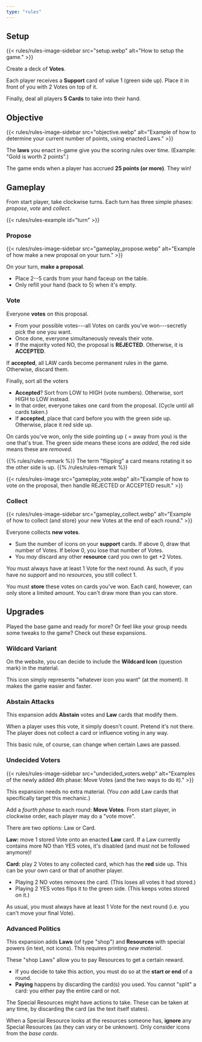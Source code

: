 ```yaml
---
type: "rules"
---
```


## Setup

{{< rules/rules-image-sidebar src="setup.webp" alt="How to setup the game." >}}

Create a deck of **Votes**. 

Each player receives a **Support** card of value 1 (green side up). Place it in front of you with 2 Votes on top of it.

Finally, deal all players **5 Cards** to take into their hand.



## Objective

{{< rules/rules-image-sidebar src="objective.webp" alt="Example of how to determine your current number of points, using enacted Laws." >}}

The **laws** you enact in-game give you the scoring rules over time. (Example: "Gold is worth 2 points".)

The game ends when a player has accrued **25 points (or more)**. They win!



## Gameplay

From start player, take clockwise turns. Each turn has three simple phases: _propose_, _vote_ and _collect_.

{{< rules/rules-example id="turn" >}}

### Propose

{{< rules/rules-image-sidebar src="gameplay_propose.webp" alt="Example of how make a new proposal on your turn." >}}

On your turn, **make a proposal**.
* Place 2--5 cards from your hand faceup on the table.
* Only refill your hand (back to 5) when it's empty.



### Vote

Everyone **votes** on this proposal.
* From your possible votes---all Votes on cards you've won---secretly pick the one you want.
* Once done, everyone simultaneously reveals their vote.
* If the majority voted NO, the proposal is **REJECTED**. Otherwise, it is **ACCEPTED**.

If **accepted**, all LAW cards become permanent rules in the game. Otherwise, discard them.

Finally, sort all the voters 
* **Accepted**? Sort from LOW to HIGH (vote numbers). Otherwise, sort HIGH to LOW instead.
* In that order, everyone takes one card from the proposal. (Cycle until all cards taken.)
* If **accepted**, place that card before you with the green side up. Otherwise, place it red side up.

On cards you've won, only the side pointing up ( = away from you) is the one that's true. The green side means these icons are _added_, the red side means these are _removed_. 

{{% rules/rules-remark %}}
The term "flipping" a card means rotating it so the other side is up.
{{% /rules/rules-remark %}}

{{< rules/rules-image src="gameplay_vote.webp" alt="Example of how to vote on the proposal, then handle REJECTED or ACCEPTED result." >}}


### Collect

{{< rules/rules-image-sidebar src="gameplay_collect.webp" alt="Example of how to collect (and store) your new Votes at the end of each round." >}}

Everyone collects **new votes**. 
* Sum the number of icons on your **support** cards. If above 0, draw that number of Votes. If below 0, you lose that number of Votes.
* You _may_ discard any other **resource** card you own to get +2 Votes.

You must always have at least 1 Vote for the next round. As such, if you have no _support_ and no _resources_, you still collect 1.

You must **store** these votes on cards you've won. Each card, however, can only store a limited amount. You can't draw more than you can store.




## Upgrades

Played the base game and ready for more? Or feel like your group needs some tweaks to the game? Check out these expansions.

### Wildcard Variant

On the website, you can decide to include the **Wildcard Icon** (question mark) in the material. 

This icon simply represents "whatever icon you want" (at the moment). It makes the game easier and faster.


### Abstain Attacks

This expansion adds **Abstain** votes and **Law** cards that modify them.

When a player uses this vote, it simply doesn't count. Pretend it's not there. The player does not collect a card or influence voting in any way.

This basic rule, of course, can change when certain Laws are passed.

<!--- @TODO: EXAMPLE IMAGE --->


### Undecided Voters

{{< rules/rules-image-sidebar src="undecided_voters.webp" alt="Examples of the newly added 4th phase: Move Votes (and the two ways to do it)." >}}

This expansion needs no extra material. (You _can_ add Law cards that specifically target this mechanic.)

Add a _fourth phase_ to each round: **Move Votes**. From start player, in clockwise order, each player may do a "vote move".

There are two options: Law or Card.

**Law:** move 1 stored Vote onto an enacted **Law** card. If a Law currently contains more NO than YES votes, it's disabled (and must not be followed anymore)!


**Card:** play 2 Votes to any collected card, which has the **red** side up. This can be your own card or that of another player.

* Playing 2 NO votes removes the card. (This loses all votes it had stored.)
* Playing 2 YES votes flips it to the green side. (This keeps votes stored on it.)

As usual, you must always have at least 1 Vote for the next round (i.e. you can't move your final Vote).


### Advanced Politics

This expansion adds **Laws** (of type "shop") and **Resources** with special powers (in text, not icons). This requires printing _new material_.

These "shop Laws" allow you to pay Resources to get a certain reward. 
* If you decide to take this action, you must do so at the **start or end** of a round.
* **Paying** happens by discarding the card(s) you used. You cannot "split" a card: you either pay the entire card or not.

The Special Resources might have actions to take. These can be taken at any time, by discarding the card (as the text itself states).

When a Special Resource looks at the resources someone has, **ignore** any Special Resources (as they can vary or be unknown). Only consider icons from the _base cards_.

<!--- @TODO: EXAMPLE IMAGE --->


